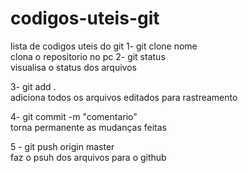 # codigos-uteis-git
lista de codigos uteis do git
1- git clone nome <br _>
  clona o repositorio no pc
2- git status <br _>
  visualisa o status dos arquivos
  
3- git add . <br _>
  adiciona todos os arquivos editados para rastreamento
  
4- git commit -m "comentario" <br _>
  torna permanente as mudanças feitas
  
5 - git push origin master <br _>
  faz o psuh dos arquivos para o github 
  
